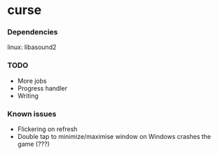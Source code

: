 # curse

### Dependencies

linux: libasound2


### TODO

- More jobs
- Progress handler
- Writing


### Known issues

- Flickering on refresh
- Double tap to minimize/maximise window on Windows crashes the game (???)
